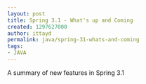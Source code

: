 ```yaml
---
layout: post
title: Spring 3.1 - What's up and Coming
created: 1297627000
author: ittayd
permalink: java/spring-31-whats-and-coming
tags:
- JAVA
---
```

<p>A summary of new features in Spring 3.1</p>

